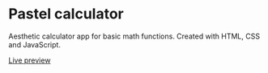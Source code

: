 # Pastel calculator
Aesthetic calculator app for basic math functions. Created with HTML, CSS and JavaScript.

[Live preview ](https://djordjevicv.github.io/calculator/)
